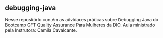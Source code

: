 ## debugging-java
Nesse repositório contém as atividades práticas sobre Debugging Java do Bootcamp GFT Quality Assurance Para Mulheres da DIO. Aula ministrado pela Instrutora: Camila Cavalcante.
